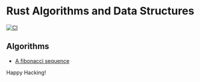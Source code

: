# Rust Algorithms and Data Structures

[![CI](https://github.com/keithnoguchi/algorithms-rs/actions/workflows/ci.yml/badge.svg)](
https://github.com/keithnoguchi/algorithms-rs/actions)

## Algorithms

- [A fibonacci sequence](fibonacci/src/main.rs)

Happy Hacking!
